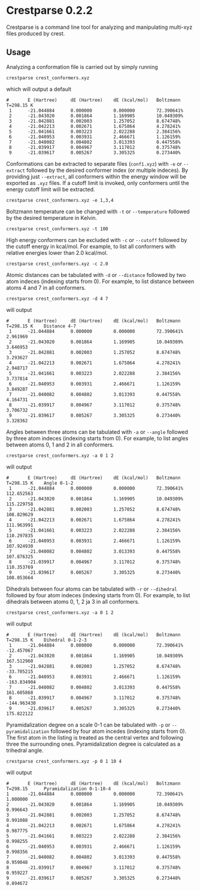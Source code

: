 # Crestparse 0.2.2

Crestparse is a command line tool for analyzing and manipulating multi-xyz files produced by crest.

## Usage

Analyzing a conformation file is carried out by simply running

```
crestparse crest_conformers.xyz
```

which will output a default

```
#       E (Hartree)     dE (Hartree)    dE (kcal/mol)   Boltzmann T=298.15 K
 1      -21.044884      0.000000        0.000000        72.390641%
 2      -21.043020      0.001864        1.169905        10.049309%
 3      -21.042881      0.002003        1.257052        8.674748%
 4      -21.042213      0.002671        1.675864        4.278241%
 5      -21.041661      0.003223        2.022288        2.384156%
 6      -21.040953      0.003931        2.466671        1.126159%
 7      -21.040082      0.004802        3.013393        0.447558%
 8      -21.039917      0.004967        3.117012        0.375748%
 9      -21.039617      0.005267        3.305325        0.273440%
```

Conformations can be extracted to separate files (`conf1.xyz`) with `-e` or `--extract` followed by the desired conformer index (or multiple indeces). By providing just `--extract`, all conformers within the energy window will be exported as `.xyz` files. If a cutoff limit is invoked, only conformers until the energy cutoff limit will be extracted.

```
crestparse crest_conformers.xyz -e 1,3,4
```

Boltzmann temperature can be changed with `-t` or `--temperature` followed by the desired temperature in Kelvin.

```
crestparse crest_conformers.xyz -t 100
```

High energy conformers can be excluded with `-c` or `--cutoff` followed by the cutoff energy in kcal/mol. For example, to list all conformers with relative energies lower than 2.0 kcal/mol.

```
crestparse crest_conformers.xyz -c 2.0
```

Atomic distances can be tabulated with `-d` or `--distance` followed by two atom indeces (indexing starts from 0). For example, to list distance between atoms 4 and 7 in all conformers.

```
crestparse crest_conformers.xyz -d 4 7
```

will output

```
#       E (Hartree)     dE (Hartree)    dE (kcal/mol)   Boltzmann T=298.15 K    Distance 4-7
 1      -21.044884      0.000000        0.000000        72.390641%              2.961969
 2      -21.043020      0.001864        1.169905        10.049309%              3.646953
 3      -21.042881      0.002003        1.257052        8.674748%               3.293627
 4      -21.042213      0.002671        1.675864        4.278241%               2.948717
 5      -21.041661      0.003223        2.022288        2.384156%               3.737814
 6      -21.040953      0.003931        2.466671        1.126159%               3.849287
 7      -21.040082      0.004802        3.013393        0.447558%               4.164731
 8      -21.039917      0.004967        3.117012        0.375748%               3.706732
 9      -21.039617      0.005267        3.305325        0.273440%               3.328362
```

Angles between three atoms can be tabulated with `-a` or `--angle` followed by three atom indeces (indexing starts from 0). For example, to list angles between atoms 0, 1 and 2 in all conformers.

```
crestparse crest_conformers.xyz -a 0 1 2
```

will output

```
#       E (Hartree)     dE (Hartree)    dE (kcal/mol)   Boltzmann T=298.15 K    Angle 0-1-2
 1      -21.044884      0.000000        0.000000        72.390641%              112.652563
 2      -21.043020      0.001864        1.169905        10.049309%              115.229758
 3      -21.042881      0.002003        1.257052        8.674748%               108.829629
 4      -21.042213      0.002671        1.675864        4.278241%               111.963991
 5      -21.041661      0.003223        2.022288        2.384156%               110.297835
 6      -21.040953      0.003931        2.466671        1.126159%               107.924930
 7      -21.040082      0.004802        3.013393        0.447558%               107.876325
 8      -21.039917      0.004967        3.117012        0.375748%               110.353769
 9      -21.039617      0.005267        3.305325        0.273440%               108.053664
```

Dihedrals between four atoms can be tabulated with `-r` or `--dihedral` followed by four atom indeces (indexing starts from 0). For example, to list dihedrals between atoms 0, 1, 2 ja 3 in all conformers.

```
crestparse crest_conformers.xyz -a 0 1 2
```

will output

```
#       E (Hartree)     dE (Hartree)    dE (kcal/mol)   Boltzmann T=298.15 K    Dihedral 0-1-2-3
 1      -21.044884      0.000000        0.000000        72.390641%              -12.457067
 2      -21.043020      0.001864        1.169905        10.049309%              167.512960
 3      -21.042881      0.002003        1.257052        8.674748%               -33.705215
 6      -21.040953      0.003931        2.466671        1.126159%               -163.834904
 7      -21.040082      0.004802        3.013393        0.447558%               161.605868
 8      -21.039917      0.004967        3.117012        0.375748%               -144.963430
 9      -21.039617      0.005267        3.305325        0.273440%               175.822122
```

Pyramidalization degree on a scale 0-1 can be tabulated with `-p` or `--pyramidalization` followed by four atom incedes (indexing starts from 0). The first atom in the listing is treated as the central vertex and following three the surrounding ones. Pyramidalization degree is calculated as a trihedral angle.

```
crestparse crest_conformers.xyz -p 0 1 10 4
```

will output

```
#       E (Hartree)     dE (Hartree)    dE (kcal/mol)   Boltzmann T=298.15      Pyramidalization 0-1-10-4
1       -21.044884      0.000000        0.000000        72.390641%              1.000000
2       -21.043020      0.001864        1.169905        10.049309%              0.996643
3       -21.042881      0.002003        1.257052        8.674748%               0.991088
4       -21.042213      0.002671        1.675864        4.278241%               0.987775
5       -21.041661      0.003223        2.022288        2.384156%               0.998255
6       -21.040953      0.003931        2.466671        1.126159%               0.998356
7       -21.040082      0.004802        3.013393        0.447558%               0.959048
8       -21.039917      0.004967        3.117012        0.375748%               0.959227
9       -21.039617      0.005267        3.305325        0.273440%               0.894672
```
